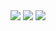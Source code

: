  <img src="https://img.shields.io/badge/Seonghwan-7A1FA2?style=flat&logo=Aiqfome&logoColor=white"/>
 <img src="https://img.shields.io/badge/DongA Univ.-FF9900?style=flat&logo=American Express&logoColor=white"/>
 <img src="https://img.shields.io/badge/Liverpool-EC1C24?style=flat&logo=Awsome Lists&logoColor=white"/>
